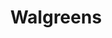 ---
title: "Walgreens"
url: /albuquerque/walgreens-paseo-del-norte-boulevard-northeast/
shop: chemist
---